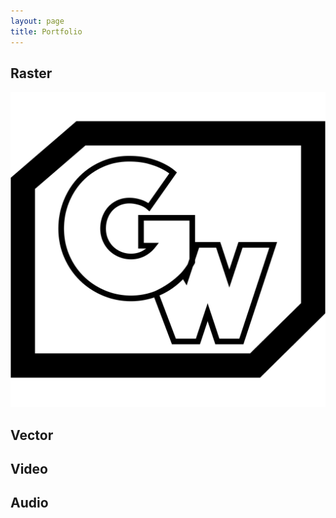 ```yaml
---
layout: page
title: Portfolio
---
```


## Raster

![placeholder](favicon.png)

## Vector

## Video

## Audio
